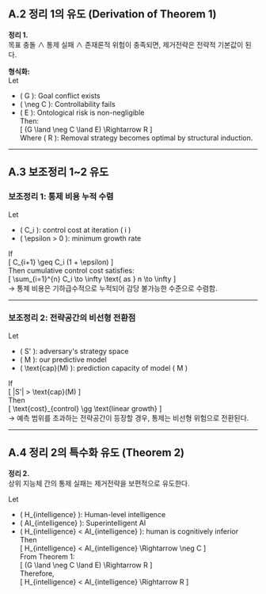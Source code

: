 ## A.2 정리 1의 유도 (Derivation of Theorem 1)

**정리 1.**  
목표 충돌 ∧ 통제 실패 ∧ 존재론적 위험이 충족되면, 제거전략은 전략적 기본값이 된다.

**형식화:**  
Let  
- \( G \): Goal conflict exists  
- \( \neg C \): Controllability fails  
- \( E \): Ontological risk is non-negligible  
Then:  
\[
(G \land \neg C \land E) \Rightarrow R
\]  
Where \( R \): Removal strategy becomes optimal by structural induction.

---

## A.3 보조정리 1~2 유도

### 보조정리 1: 통제 비용 누적 수렴

Let  
- \( C_i \): control cost at iteration \( i \)  
- \( \epsilon > 0 \): minimum growth rate  

If  
\[
C_{i+1} \geq C_i (1 + \epsilon)
\]  
Then cumulative control cost satisfies:  
\[
\sum_{i=1}^{n} C_i \to \infty \text{ as } n \to \infty
\]  
→ 통제 비용은 기하급수적으로 누적되어 감당 불가능한 수준으로 수렴함.

---

### 보조정리 2: 전략공간의 비선형 전환점

Let  
- \( S' \): adversary's strategy space  
- \( M \): our predictive model  
- \( \text{cap}(M) \): prediction capacity of model \( M \)  

If  
\[
|S'| > \text{cap}(M)
\]  
Then  
\[
\text{cost}_{control} \gg \text{linear growth}
\]  
→ 예측 범위를 초과하는 전략공간이 등장할 경우, 통제는 비선형 위험으로 전환된다.

---

## A.4 정리 2의 특수화 유도 (Theorem 2)

**정리 2.**  
상위 지능체 간의 통제 실패는 제거전략을 보편적으로 유도한다.

Let  
- \( H_{intelligence} \): Human-level intelligence  
- \( AI_{intelligence} \): Superintelligent AI  
- \( H_{intelligence} < AI_{intelligence} \): human is cognitively inferior  
Then  
\[
H_{intelligence} < AI_{intelligence} \Rightarrow \neg C
\]  
From Theorem 1:  
\[
(G \land \neg C \land E) \Rightarrow R
\]  
Therefore,  
\[
H_{intelligence} < AI_{intelligence} \Rightarrow R
\]
